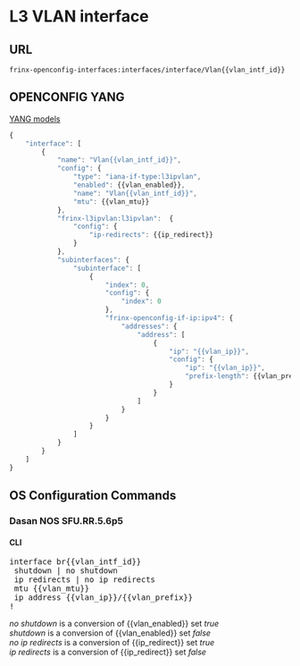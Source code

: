 # L3 VLAN interface

## URL

```
frinx-openconfig-interfaces:interfaces/interface/Vlan{{vlan_intf_id}}
```

## OPENCONFIG YANG

[YANG models](https://github.com/FRINXio/openconfig/tree/master/interfaces/src/main/yang)

```javascript
{
    "interface": [
        {
            "name": "Vlan{{vlan_intf_id}}",
            "config": {
                "type": "iana-if-type:l3ipvlan",
                "enabled": {{vlan_enabled}},
                "name": "Vlan{{vlan_intf_id}}",
                "mtu": {{vlan_mtu}}
            },
            "frinx-l3ipvlan:l3ipvlan":  {
                "config": {
                    "ip-redirects": {{ip_redirect}}
                }
            },
            "subinterfaces": {
                "subinterface": [
                    {
                        "index": 0,
                        "config": {
                            "index": 0
                        },
                        "frinx-openconfig-if-ip:ipv4": {
                            "addresses": {
                                "address": [
                                    {
                                        "ip": "{{vlan_ip}}",
                                        "config": {
                                            "ip": "{{vlan_ip}}",
                                            "prefix-length": {{vlan_prefix}}
                                        }
                                    }
                                ]
                            }
                        }
                    }
                ]
            }
        }
    ]
}
```

## OS Configuration Commands


### Dasan NOS SFU.RR.5.6p5

#### CLI

<pre>
interface br{{vlan_intf_id}}
 shutdown | no shutdown
 ip redirects | no ip redirects
 mtu {{vlan_mtu}}
 ip address {{vlan_ip}}/{{vlan_prefix}}
!
</pre>

*no shutdown* is a conversion of {{vlan_enabled}} set *true*  
*shutdown* is a conversion of {{vlan_enabled}} set *false*  
*no ip redirects* is a conversion of {{ip_redirect}} set *true*  
*ip redirects* is a conversion of {{ip_redirect}} set *false*  

